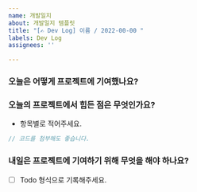 ```yaml
---
name: 개발일지
about: 개발일지 템플릿
title: "[✍️ Dev Log] 이름 / 2022-00-00 "
labels: Dev Log
assignees: ''

---
```


### 오늘은 어떻게 프로젝트에 기여했나요?

### 오늘의 프로젝트에서 힘든 점은 무엇인가요?
* 항목별로 적어주세요.

 ```js
 // 코드를 첨부해도 좋습니다.
 ```

 ### 내일은 프로젝트에 기여하기 위해 무엇을 해야 하나요?
* [ ]  Todo 형식으로 기록해주세요.
